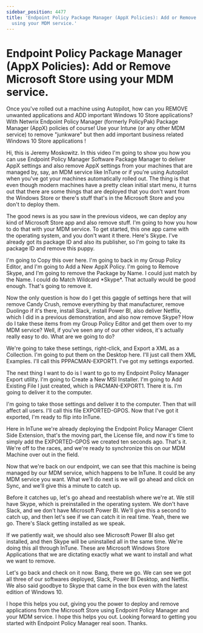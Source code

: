 ```yaml
---
sidebar_position: 4477
title: 'Endpoint Policy Package Manager (AppX Policies): Add or Remove Microsoft Store
  using your MDM service.'
---
```


# Endpoint Policy Package Manager (AppX Policies): Add or Remove Microsoft Store using your MDM service.

Once you've rolled out a machine using Autopilot, how can you REMOVE unwanted applications and ADD important Windows 10 Store applications? With Netwrix Endpoint Policy Manager (formerly PolicyPak) Package Manager (AppX) policies of course! Use your Intune (or any other MDM service) to remove "junkware" but then add important business related Windows 10 Store applications !

Hi, this is Jeremy Moskowitz. In this video I'm going to show you how you can use Endpoint Policy Manager Software Package Manager to deliver AppX settings and also remove AppX settings from your machines that are managed by, say, an MDM service like InTune or if you're using Autopilot when you've got your machines automatically rolled out. The thing is that even though modern machines have a pretty clean initial start menu, it turns out that there are some things that are deployed that you don't want from the Windows Store or there's stuff that's in the Microsoft Store and you don't to deploy them.

The good news is as you saw in the previous videos, we can deploy any kind of Microsoft Store app and also remove stuff. I'm going to how you how to do that with your MDM service. To get started, this one app came with the operating system, and you don't want it there. Here's Skype. I've already got its package ID and also its publisher, so I'm going to take its package ID and remove this puppy.

I'm going to Copy this over here. I'm going to back in my Group Policy Editor, and I'm going to Add a New AppX Policy. I'm going to Remove Skype, and I'm going to remove the Package by Name. I could just match by the Name. I could do Match Wildcard \*Skype\*. That actually would be good enough. That's going to remove it.

Now the only question is how do I get this gaggle of settings here that will remove Candy Crush, remove everything by that manufacturer, remove Duolingo if it's there, install Slack, install Power BI, also deliver Netflix, which I did in a previous demonstration, and also now remove Skype? How do I take these items from my Group Policy Editor and get them over to my MDM service? Well, if you've seen any of our other videos, it's actually really easy to do. What are we going to do?

We're going to take these settings, right-click, and Export a XML as a Collection. I'm going to put them on the Desktop here. I'll just call them XML Examples. I'll call this PPPACMAN-EXPORT1. I've got my settings exported.

The next thing I want to do is I want to go to my Endpoint Policy Manager Export utility. I'm going to Create a New MSI Installer. I'm going to Add Existing File I just created, which is PACMAN-EXPORT1. There it is. I'm going to deliver it to the computer.

I'm going to take those settings and deliver it to the computer. Then that will affect all users. I'll call this file EXPORTED-GPOS. Now that I've got it exported, I'm ready to flip into InTune.

Here in InTune we're already deploying the Endpoint Policy Manager Client Side Extension, that's the moving part, the License file, and now it's time to simply add the EXPORTED-GPOS we created ten seconds ago. That's it. We're off to the races, and we're ready to synchronize this on our MDM Machine over out in the field.

Now that we're back on our endpoint, we can see that this machine is being managed by our MDM service, which happens to be InTune. It could be any MDM service you want. What we'll do next is we will go ahead and click on Sync, and we'll give this a minute to catch up.

Before it catches up, let's go ahead and reestablish where we're at. We still have Skype, which is preinstalled in the operating system. We don't have Slack, and we don't have Microsoft Power BI. We'll give this a second to catch up, and then let's see if we can catch it in real time. Yeah, there we go. There's Slack getting installed as we speak.

If we patiently wait, we should also see Microsoft Power BI also get installed, and then Skype will be uninstalled all in the same time. We're doing this all through InTune. These are Microsoft Windows Store Applications that we are dictating exactly what we want to install and what we want to remove.

Let's go back and check on it now. Bang, there we go. We can see we got all three of our softwares deployed, Slack, Power BI Desktop, and Netflix. We also said goodbye to Skype that came in the box even with the latest edition of Windows 10.

I hope this helps you out, giving you the power to deploy and remove applications from the Microsoft Store using Endpoint Policy Manager and your MDM service. I hope this helps you out. Looking forward to getting you started with Endpoint Policy Manager real soon. Thanks.